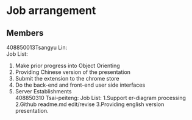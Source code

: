 # Job arrangement
## Members
408850013Tsangyu Lin:  
Job List:
  1. Make prior progress into Object Orienting  
  2. Providing Chinese version of the presentation  
  3. Submit the extension to the chrome store  
  4. Do the back-end and front-end user side interfaces  
  5. Server Establishments  
408850310 Tsai-peiteng:
Job List:
  1.Support er-diagram processing 
  2.Github readme.md edit/revise 
  3.Providing english version presentation.
  

